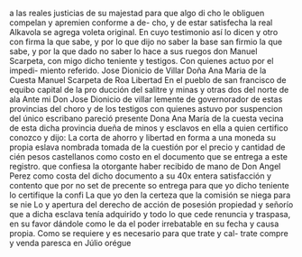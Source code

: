 a las reales justicias de su majestad para que algo di
cho le obliguen compelan y apremien conforme a de- cho, y de estar satisfecha la real Alkavola se agrega voleta original. En cuyo testimonio así lo dicen y otro con firma la que sabe, y por lo que dijo no saber la base
san firmio la que sabe, y por la que dado no saber lo hace a sus ruegos don Manuel Scarpeta, con migo dicho teniente y testigos. Con quienes actuo por el impedi- miento referido.
Jose Dionicio de Villar
Doña Ana Maria de la Cuesta
Manuel Scarpeta de Roa
Libertad
En el pueblo de san francisco de equibo capital de la pro
ducción del salitre y minas y otras dos del norte de ala
Ante mi Don Jose Dionicio de villar lemente de governorador de estas provincias del choro y de los testigos con quienes astuvo por suspencion
del único escribano pareció presente Dona Ana María de la cuesta vecina de esta dicha provincia dueña de minos y esclavos en ella a quien certifico conozco y dijo:
La corta de ahorro y libertad en forma a una moneda su propia eslava nombrada tomada de la cuestión por el precio y cantidad de cién pesos castellanos como costo en el documento que se entrega a este registro.
que confiesa la otorgante haber recibido de mano de Don Angel Perez como costa del dicho documento a su 40x entera satisfacción y contento que por no set de precente so entrega para que yo dicho teniente lo certifique la confi
La que yo den la certeza que la comisión se niega para se nie
Lo y apertura del derecho de acción de posesión propiedad y señorío que a dicha esclava tenía adquirido y todo lo que cede renuncia y traspasa, en su favor dándole como le da el poder irrebatable en su fecha y causa propia.
Como se requiere y es necesario para que trate y cal- trate compre y venda paresca en Júlio orégue